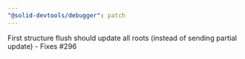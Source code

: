 ```yaml
---
"@solid-devtools/debugger": patch
---
```


First structure flush should update all roots (instead of sending partial update) - Fixes #296

